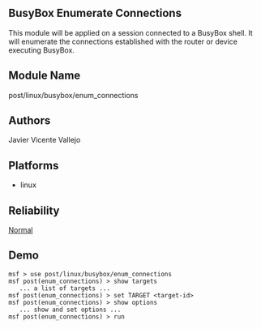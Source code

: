 ## BusyBox Enumerate Connections

This module will be applied on a session connected to a 
BusyBox shell. It will enumerate the connections established 
with the router or device executing BusyBox.


## Module Name
post/linux/busybox/enum_connections

## Authors
Javier Vicente Vallejo





## Platforms
* linux

## Reliability
[Normal](https://github.com/rapid7/metasploit-framework/wiki/Exploit-Ranking)

## Demo

```
msf > use post/linux/busybox/enum_connections
msf post(enum_connections) > show targets
   ... a list of targets ...
msf post(enum_connections) > set TARGET <target-id>
msf post(enum_connections) > show options
   ... show and set options ...
msf post(enum_connections) > run
```
    
    